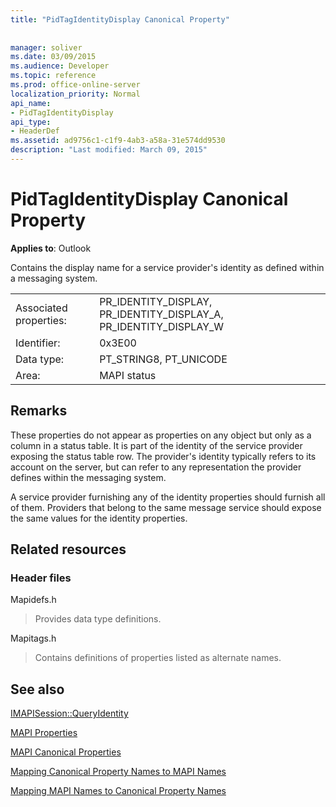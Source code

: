 ```yaml
---
title: "PidTagIdentityDisplay Canonical Property"
 
 
manager: soliver
ms.date: 03/09/2015
ms.audience: Developer
ms.topic: reference
ms.prod: office-online-server
localization_priority: Normal
api_name:
- PidTagIdentityDisplay
api_type:
- HeaderDef
ms.assetid: ad9756c1-c1f9-4ab3-a58a-31e574dd9530
description: "Last modified: March 09, 2015"
---
```


# PidTagIdentityDisplay Canonical Property

  
  
**Applies to**: Outlook 
  
Contains the display name for a service provider's identity as defined within a messaging system. 
  
|||
|:-----|:-----|
|Associated properties:  <br/> |PR_IDENTITY_DISPLAY, PR_IDENTITY_DISPLAY_A, PR_IDENTITY_DISPLAY_W  <br/> |
|Identifier:  <br/> |0x3E00  <br/> |
|Data type:  <br/> |PT_STRING8, PT_UNICODE  <br/> |
|Area:  <br/> |MAPI status  <br/> |
   
## Remarks

These properties do not appear as properties on any object but only as a column in a status table. It is part of the identity of the service provider exposing the status table row. The provider's identity typically refers to its account on the server, but can refer to any representation the provider defines within the messaging system. 
  
A service provider furnishing any of the identity properties should furnish all of them. Providers that belong to the same message service should expose the same values for the identity properties. 
  
## Related resources

### Header files

Mapidefs.h
  
> Provides data type definitions.
    
Mapitags.h
  
> Contains definitions of properties listed as alternate names.
    
## See also



[IMAPISession::QueryIdentity](imapisession-queryidentity.md)


[MAPI Properties](mapi-properties.md)
  
[MAPI Canonical Properties](mapi-canonical-properties.md)
  
[Mapping Canonical Property Names to MAPI Names](mapping-canonical-property-names-to-mapi-names.md)
  
[Mapping MAPI Names to Canonical Property Names](mapping-mapi-names-to-canonical-property-names.md)

